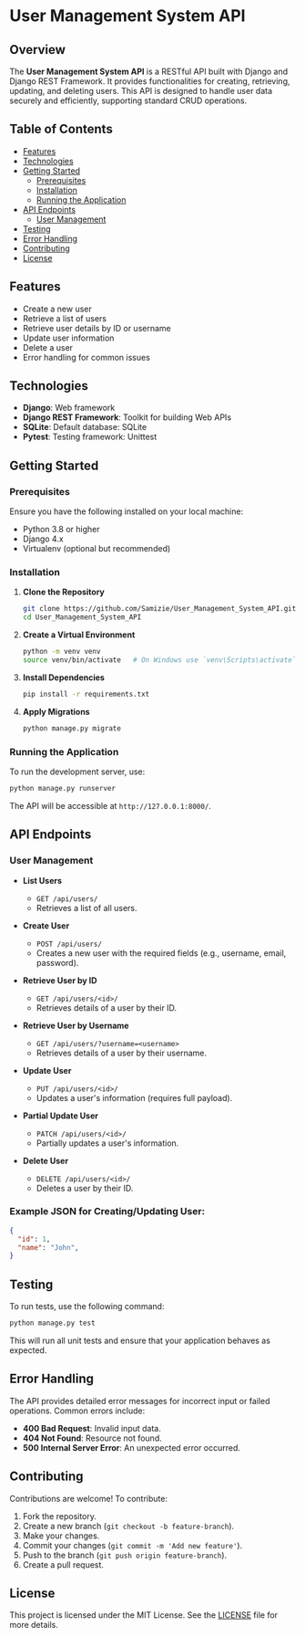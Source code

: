 

# User Management System API

## Overview
The **User Management System API** is a RESTful API built with Django and Django REST Framework. It provides functionalities for creating, retrieving, updating, and deleting users. This API is designed to handle user data securely and efficiently, supporting standard CRUD operations.

## Table of Contents
- [Features](#features)
- [Technologies](#technologies)
- [Getting Started](#getting-started)
  - [Prerequisites](#prerequisites)
  - [Installation](#installation)
  - [Running the Application](#running-the-application)
- [API Endpoints](#api-endpoints)
  - [User Management](#user-management)
- [Testing](#testing)
- [Error Handling](#error-handling)
- [Contributing](#contributing)
- [License](#license)

## Features
- Create a new user
- Retrieve a list of users
- Retrieve user details by ID or username
- Update user information
- Delete a user
- Error handling for common issues

## Technologies
- **Django**: Web framework
- **Django REST Framework**: Toolkit for building Web APIs
- **SQLite**: Default database: SQLite
- **Pytest**: Testing framework: Unittest

## Getting Started

### Prerequisites
Ensure you have the following installed on your local machine:
- Python 3.8 or higher
- Django 4.x
- Virtualenv (optional but recommended)

### Installation
1. **Clone the Repository**
   ```bash
   git clone https://github.com/Samizie/User_Management_System_API.git
   cd User_Management_System_API
   ```

2. **Create a Virtual Environment**
   ```bash
   python -m venv venv
   source venv/bin/activate   # On Windows use `venv\Scripts\activate`
   ```

3. **Install Dependencies**
   ```bash
   pip install -r requirements.txt
   ```

4. **Apply Migrations**
   ```bash
   python manage.py migrate
   ```

### Running the Application
To run the development server, use:
```bash
python manage.py runserver
```
The API will be accessible at `http://127.0.0.1:8000/`.

## API Endpoints

### User Management

- **List Users**
  - `GET /api/users/`
  - Retrieves a list of all users.

- **Create User**
  - `POST /api/users/`
  - Creates a new user with the required fields (e.g., username, email, password).

- **Retrieve User by ID**
  - `GET /api/users/<id>/`
  - Retrieves details of a user by their ID.

- **Retrieve User by Username**
  - `GET /api/users/?username=<username>`
  - Retrieves details of a user by their username.

- **Update User**
  - `PUT /api/users/<id>/`
  - Updates a user's information (requires full payload).

- **Partial Update User**
  - `PATCH /api/users/<id>/`
  - Partially updates a user's information.

- **Delete User**
  - `DELETE /api/users/<id>/`
  - Deletes a user by their ID.

### Example JSON for Creating/Updating User:
```json
{
  "id": 1,
  "name": "John",
}
```

## Testing
To run tests, use the following command:
```bash
python manage.py test
```
This will run all unit tests and ensure that your application behaves as expected.

## Error Handling
The API provides detailed error messages for incorrect input or failed operations. Common errors include:
- **400 Bad Request**: Invalid input data.
- **404 Not Found**: Resource not found.
- **500 Internal Server Error**: An unexpected error occurred.

## Contributing
Contributions are welcome! To contribute:
1. Fork the repository.
2. Create a new branch (`git checkout -b feature-branch`).
3. Make your changes.
4. Commit your changes (`git commit -m 'Add new feature'`).
5. Push to the branch (`git push origin feature-branch`).
6. Create a pull request.

## License
This project is licensed under the MIT License. See the [LICENSE](LICENSE) file for more details.
